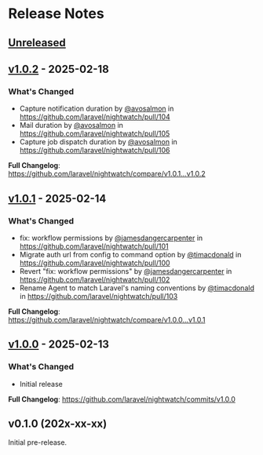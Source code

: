 # Release Notes

## [Unreleased](https://github.com/laravel/nightwatch/compare/v1.0.2...1.x)

## [v1.0.2](https://github.com/laravel/nightwatch/compare/v1.0.1...v1.0.2) - 2025-02-18

### What's Changed

* Capture notification duration by [@avosalmon](https://github.com/avosalmon) in https://github.com/laravel/nightwatch/pull/104
* Mail duration by [@avosalmon](https://github.com/avosalmon) in https://github.com/laravel/nightwatch/pull/105
* Capture job dispatch duration by [@avosalmon](https://github.com/avosalmon) in https://github.com/laravel/nightwatch/pull/106

**Full Changelog**: https://github.com/laravel/nightwatch/compare/v1.0.1...v1.0.2

## [v1.0.1](https://github.com/laravel/nightwatch/compare/v1.0.0...v1.0.1) - 2025-02-14

### What's Changed

* fix: workflow permissions by [@jamesdangercarpenter](https://github.com/jamesdangercarpenter) in https://github.com/laravel/nightwatch/pull/101
* Migrate auth url from config to command option by [@timacdonald](https://github.com/timacdonald) in https://github.com/laravel/nightwatch/pull/100
* Revert "fix: workflow permissions" by [@jamesdangercarpenter](https://github.com/jamesdangercarpenter) in https://github.com/laravel/nightwatch/pull/102
* Rename Agent to match Laravel's naming conventions by [@timacdonald](https://github.com/timacdonald) in https://github.com/laravel/nightwatch/pull/103

**Full Changelog**: https://github.com/laravel/nightwatch/compare/v1.0.0...v1.0.1

## [v1.0.0](https://github.com/laravel/nightwatch/compare/v0.1.0...v1.0.0) - 2025-02-13

### What's Changed

* Initial release

**Full Changelog**: https://github.com/laravel/nightwatch/commits/v1.0.0

## v0.1.0 (202x-xx-xx)

Initial pre-release.
